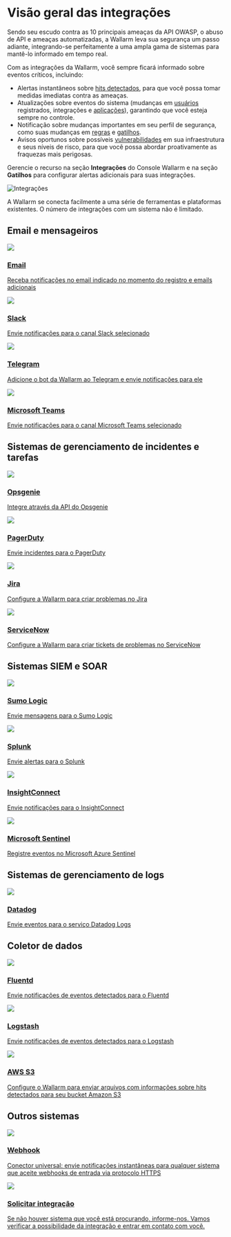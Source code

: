 # Visão geral das integrações

Sendo seu escudo contra as 10 principais ameaças da API OWASP, o abuso de API e ameaças automatizadas, a Wallarm leva sua segurança um passo adiante, integrando-se perfeitamente a uma ampla gama de sistemas para mantê-lo informado em tempo real.

Com as integrações da Wallarm, você sempre ficará informado sobre eventos críticos, incluindo:

* Alertas instantâneos sobre [hits detectados](../../../user-guides/events/check-attack.md), para que você possa tomar medidas imediatas contra as ameaças.
* Atualizações sobre eventos do sistema (mudanças em [usuários](../../../user-guides/settings/users.md) registrados, integrações e [aplicações](../../../user-guides/settings/applications.md)), garantindo que você esteja sempre no controle.
* Notificação sobre mudanças importantes em seu perfil de segurança, como suas mudanças em [regras](../../../user-guides/rules/rules.md) e [gatilhos](../../../user-guides/triggers/triggers.md).
* Avisos oportunos sobre possíveis [vulnerabilidades](../../../about-wallarm/detecting-vulnerabilities.md) em sua infraestrutura e seus níveis de risco, para que você possa abordar proativamente as fraquezas mais perigosas.

Gerencie o recurso na seção **Integrações** do Console Wallarm e na seção **Gatilhos** para configurar alertas adicionais para suas integrações.

![Integrações](../../../images/user-guides/settings/integrations/integration-panel.png)

A Wallarm se conecta facilmente a uma série de ferramentas e plataformas existentes. O número de integrações com um sistema não é limitado.

<link rel="stylesheet" href="/supported-platforms.min.css?v=1" />

## Email e mensageiros

<div class="do-section">
    <div class="do-main">
        <a class="do-card" href="../email/">
            <img class="non-zoomable" src="../../../../images/integration-icons/email.svg" />
            <h3>Email</h3>
            <p>Receba notificações no email indicado no momento do registro e emails adicionais</p>
        </a>
        <a class="do-card" href="../slack/">
            <img class="non-zoomable" src="../../../../images/integration-icons/slack.png" />
            <h3>Slack</h3>
            <p>Envie notificações para o canal Slack selecionado</p>
        </a>
        <a class="do-card" href="../telegram/">
            <img class="non-zoomable" src="../../../../images/integration-icons/telegram.png" />
            <h3>Telegram</h3>
            <p>Adicione o bot da Wallarm ao Telegram e envie notificações para ele</p>
        </a>
        <a class="do-card" href="../microsoft-teams/">
            <img class="non-zoomable" src="../../../../images/integration-icons/msteams.svg" />
            <h3>Microsoft Teams</h3>
            <p>Envie notificações para o canal Microsoft Teams selecionado</p>
        </a>
    </div>
</div>

## Sistemas de gerenciamento de incidentes e tarefas

<div class="do-section">
    <div class="do-main">
        <a class="do-card" href="../opsgenie/">
            <img class="non-zoomable" src="../../../../images/integration-icons/opsgenie.png" />
            <h3>Opsgenie</h3>
            <p>Integre através da API do Opsgenie</p>
        </a>
        <a class="do-card" href="../pagerduty/">
            <img class="non-zoomable" src="../../../../images/integration-icons/pagerduty.png" />
            <h3>PagerDuty</h3>
            <p>Envie incidentes para o PagerDuty</p>
        </a>
        <a class="do-card" href="../jira/">
            <img class="non-zoomable" src="../../../../images/integration-icons/jira.png" />
            <h3>Jira</h3>
            <p>Configure a Wallarm para criar problemas no Jira</p>
        </a>
        <a class="do-card" href="../servicenow/">
            <img class="non-zoomable" src="../../../../images/integration-icons/servicenow.svg" />
            <h3>ServiceNow</h3>
            <p>Configure a Wallarm para criar tickets de problemas no ServiceNow</p>
        </a>
    </div>
</div>

## Sistemas SIEM e SOAR

<div class="do-section">
    <div class="do-main">
        <a class="do-card" href="../sumologic/">
            <img class="non-zoomable" src="../../../../images/integration-icons/sumologic.svg" />
            <h3>Sumo Logic</h3>
            <p>Envie mensagens para o Sumo Logic</p>
        </a>
        <a class="do-card" href="../splunk/">
            <img class="non-zoomable" src="../../../../images/integration-icons/splunk.png" />
            <h3>Splunk</h3>
            <p>Envie alertas para o Splunk</p>
        </a>
        <a class="do-card" href="../insightconnect/">
            <img class="non-zoomable" src="../../../../images/integration-icons/insightconnect.svg" />
            <h3>InsightConnect</h3>
            <p>Envie notificações para o InsightConnect</p>
        </a>
        <a class="do-card" href="../azure-sentinel/">
            <img class="non-zoomable" src="../../../../images/integration-icons/mssentinel.png" />
            <h3>Microsoft Sentinel</h3>
            <p>Registre eventos no Microsoft Azure Sentinel</p>
        </a>
    </div>
</div>

## Sistemas de gerenciamento de logs

<div class="do-section">
    <div class="do-main">
        <a class="do-card" href="../datadog/">
            <img class="non-zoomable" src="../../../../images/integration-icons/datadog.png" />
            <h3>Datadog</h3>
            <p>Envie eventos para o serviço Datadog Logs</p>
        </a>
    </div>
</div>

## Coletor de dados

<div class="do-section">
    <div class="do-main">
        <a class="do-card" href="../fluentd/">
            <img class="non-zoomable" src="../../../../images/integration-icons/fluentd.png" />
            <h3>Fluentd</h3>
            <p>Envie notificações de eventos detectados para o Fluentd</p>
        </a>
        <a class="do-card" href="../logstash/">
            <img class="non-zoomable" src="../../../../images/integration-icons/logstash.png" />
            <h3>Logstash</h3>
            <p>Envie notificações de eventos detectados para o Logstash</p>
        </a>
        <a class="do-card" href="../amazon-s3/">
            <img class="non-zoomable" src="../../../../images/integration-icons/awss3.svg" />
            <h3>AWS S3</h3>
            <p>Configure o Wallarm para enviar arquivos com informações sobre hits detectados para seu bucket Amazon S3</p>
        </a>
    </div>
</div>

## Outros sistemas

<div class="do-section">
    <div class="do-main">
        <a class="do-card" href="../webhook/">
            <img class="non-zoomable" src="../../../../images/integration-icons/webhook.svg" />
            <h3>Webhook</h3>
            <p>Conector universal: envie notificações instantâneas para qualquer sistema que aceite webhooks de entrada via protocolo HTTPS</p>
        </a>
        <a class="do-card" href="mailto:sales@wallarm.com?subject=Solicitação%20de%20integração%20entre%20Wallarm%20e%20<SYSTEM>&body=Olá%20equipe%20de%20vendas%20da%20Wallarm%2C%0ANo%20Wallarm%2C%20a%20integração%20com%20<SYSTEM>%20não%20está%20presente%2C%20apesar%20da%20capacidade%20de%20integrar%20com%20este%20sistema%20seria%20benéfica%20para%20nós.%0A%0ASeríamos%20gratos%20se%20você%20pudesse%20considerar%20a%20viabilidade%20técnica%20desta%20integração%20e%20estamos%20prontos%20para%20agendar%20uma%20chamada%20com%20você%20para%20discutir%20nossos%20requisitos%20em%20detalhes.%0A%0AEsperamos%20sua%20resposta.">
            <img class="non-zoomable" src="../../../../images/integration-icons/other-system.svg" />
            <h3>Solicitar integração</h3>
            <p>Se não houver sistema que você está procurando, informe-nos. Vamos verificar a possibilidade da integração e entrar em contato com você.</p>
        </a>
    </div>
</div>

<script src="/supported-platforms.min.js?v=1"></script>
